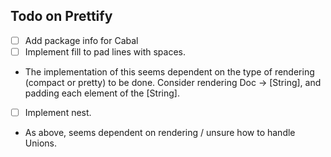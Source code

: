## Todo on Prettify

- [ ] Add package info for Cabal
- [ ] Implement fill to pad lines with spaces.
 * The implementation of this seems dependent on the type of rendering (compact or pretty) to be done. Consider rendering Doc -> [String], and padding each element of the [String].
- [ ] Implement nest.
 * As above, seems dependent on rendering / unsure how to handle Unions.
